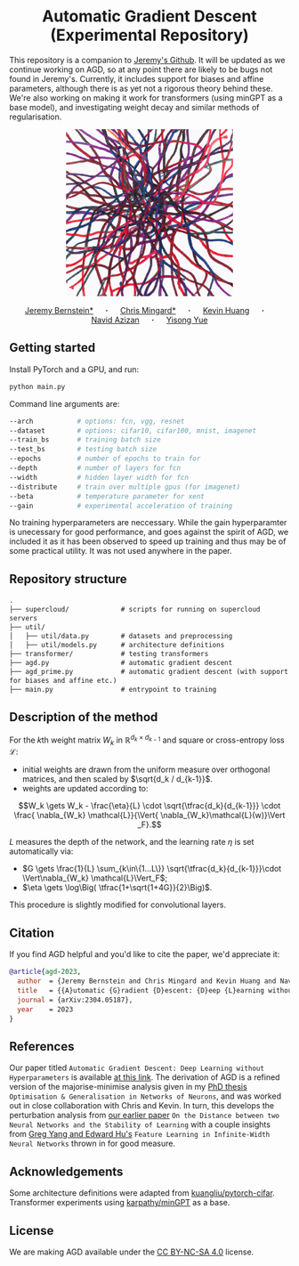 <h1 align="center">
Automatic Gradient Descent (Experimental Repository)
</h1>

This repository is a companion to [Jeremy's Github](https://github.com/jxbz/agd). It will be updated as we continue working on AGD, so at any point there are likely to be bugs not found in Jeremy's. Currently, it includes support for biases and affine parameters, although there is as yet not a rigorous theory behind these. We're also working on making it work for transformers (using minGPT as a base model), and investigating weight decay and similar methods of regularisation.

<p align="center">
  <img src="https://github.com/jxbz/thesis/blob/main/img/art1.png" width="300"/>
</p>

<p align="center">
  <a href="https://jeremybernste.in">Jeremy&nbsp;Bernstein*</a>  &emsp; <b>&middot;</b> &emsp;
  <a href="https://c1510.github.io/">Chris&nbsp;Mingard*</a> &emsp; <b>&middot;</b> &emsp;
  <a href="https://kevinhuang8.github.io/">Kevin&nbsp;Huang</a> &emsp; <b>&middot;</b> &emsp;
  <a href="https://azizan.mit.edu">Navid&nbsp;Azizan</a> &emsp; <b>&middot;</b> &emsp;
  <a href="http://www.yisongyue.com">Yisong&nbsp;Yue</a>
</p>

## Getting started

Install PyTorch and a GPU, and run:
```bash
python main.py
```
Command line arguments are: 
```bash
--arch           # options: fcn, vgg, resnet
--dataset        # options: cifar10, cifar100, mnist, imagenet
--train_bs       # training batch size
--test_bs        # testing batch size
--epochs         # number of epochs to train for
--depth          # number of layers for fcn
--width          # hidden layer width for fcn
--distribute     # train over multiple gpus (for imagenet)
--beta           # temperature parameter for xent
--gain           # experimental acceleration of training
```
No training hyperparameters are neccessary. While the gain hyperparamter is unecessary for good performance, and goes against the spirit of AGD, we included it as it has been observed to speed up training and thus may be of some practical utility. It was not used anywhere in the paper.

## Repository structure
    .
    ├── supercloud/             # scripts for running on supercloud servers
    ├── util/                  
    │   ├── util/data.py        # datasets and preprocessing
    │   ├── util/models.py      # architecture definitions
    ├── transformer/            # testing transformers                      
    ├── agd.py                  # automatic gradient descent
    ├── agd_prime.py            # automatic gradient descent (with support for biases and affine etc.)   
    ├── main.py                 # entrypoint to training

## Description of the method

For the $k\text{th}$ weight matrix $W_k$ in $\mathbb{R}^{d_k \times d_{k-1}}$ and square or cross-entropy loss $\mathcal{L}$:
- initial weights are drawn from the uniform measure over orthogonal matrices, and then scaled by $\sqrt{d_k / d_{k-1}}$.
- weights are updated according to:
```math
W_k \gets W_k - \frac{\eta}{L} \cdot \sqrt{\tfrac{d_k}{d_{k-1}}} \cdot \frac{ \nabla_{W_k} \mathcal{L}}{\Vert{ \nabla_{W_k}\mathcal{L}(w)}\Vert _F}.
```
$L$ measures the depth of the network, and the learning rate $\eta$ is set automatically via:

- $G \gets \frac{1}{L} \sum_{k\in\{1...L\}} \sqrt{\tfrac{d_k}{d_{k-1}}}\cdot \Vert\nabla_{W_k} \mathcal{L}\Vert_F$;
- $\eta \gets \log\Big( \tfrac{1+\sqrt{1+4G}}{2}\Big)$.

This procedure is slightly modified for convolutional layers.

## Citation

If you find AGD helpful and you'd like to cite the paper, we'd appreciate it:

```bibtex
@article{agd-2023,
  author  = {Jeremy Bernstein and Chris Mingard and Kevin Huang and Navid Azizan and Yisong Yue},
  title   = {{A}utomatic {G}radient {D}escent: {D}eep {L}earning without {H}yperparameters},
  journal = {arXiv:2304.05187},
  year    = 2023
}
```

## References

Our paper titled `Automatic Gradient Descent: Deep Learning without Hyperparameters` is available [at this link](https://arxiv.org/abs/2304.05187). The derivation of AGD is a refined version of the majorise-minimise analysis given in my [PhD thesis](https://arxiv.org/abs/2210.10101) `Optimisation & Generalisation in Networks of Neurons`, and was worked out in close collaboration with Chris and Kevin. In turn, this develops the perturbation analysis from [our earlier paper](https://arxiv.org/abs/2002.03432) `On the Distance between two Neural Networks and the Stability of Learning` with a couple insights from [Greg Yang and Edward Hu's](https://arxiv.org/abs/2011.14522) `Feature Learning in Infinite-Width Neural Networks` thrown in for good measure.

## Acknowledgements

Some architecture definitions were adapted from [kuangliu/pytorch-cifar](https://github.com/kuangliu/pytorch-cifar). Transformer experiments using [karpathy/minGPT](https://github.com/karpathy/minGPT) as a base.

## License

We are making AGD available under the [CC BY-NC-SA 4.0](https://creativecommons.org/licenses/by-nc-sa/4.0/) license.
